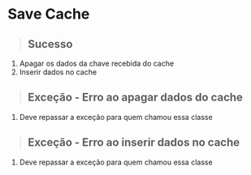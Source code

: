 # Save Cache

> ## Sucesso
1. Apagar os dados da chave recebida do cache
2. Inserir dados no cache

> ## Exceção - Erro ao apagar dados do cache
1. Deve repassar a exceção para quem chamou essa classe

> ## Exceção - Erro ao inserir dados no cache
1. Deve repassar a exceção para quem chamou essa classe